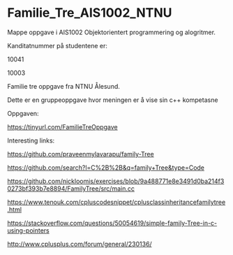 # Familie_Tre_AIS1002_NTNU
Mappe oppgave i AIS1002 Objektorientert programmering og alogritmer.

Kanditatnummer på studentene er:

10041

10003

Familie tre oppgave fra NTNU Ålesund. 

Dette er en gruppeoppgave hvor meningen er å vise sin c++ kompetasne

Oppgaven:

https://tinyurl.com/FamilieTreOppgave

Interesting links:

https://github.com/praveenmylavarapu/family-Tree

https://github.com/search?l=C%2B%2B&q=family+Tree&type=Code

https://github.com/nickloomis/exercises/blob/9a488771e8e3491d0ba214f30273bf393b7e8894/FamilyTree/src/main.cc

https://www.tenouk.com/cpluscodesnippet/cplusclassinheritancefamilytree.html

https://stackoverflow.com/questions/50054619/simple-family-Tree-in-c-using-pointers

http://www.cplusplus.com/forum/general/230136/

